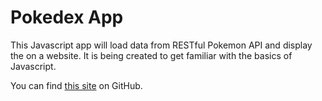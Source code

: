 # Pokedex App

This Javascript app will load data from  RESTful Pokemon API and display the on a website. It is being created to get familiar with the basics of Javascript. 

You can find [this site](https://darisam.github.io/Pokedex/index.html) on GitHub.

